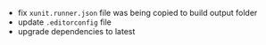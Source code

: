 - fix `xunit.runner.json` file was being copied to build output folder
- update `.editorconfig` file
- upgrade dependencies to latest
